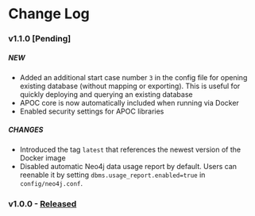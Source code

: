 # Change Log

### v1.1.0 [Pending]

##### NEW

+ Added an additional start case number `3` in the config file for opening existing database (without mapping or exporting). 
  This is useful for quickly deploying and querying an existing database
+ APOC core is now automatically included when running via Docker
+ Enabled security settings for APOC libraries

##### CHANGES

+ Introduced the tag `latest` that references the newest version of the Docker image
+ Disabled automatic Neo4j data usage report by default. Users can reenable it by setting `dbms.usage_report.enabled=true` in `config/neo4j.conf`.

### v1.0.0 - [Released](https://github.com/tum-gis/3dcitykg/releases/tag/v1.0.0)